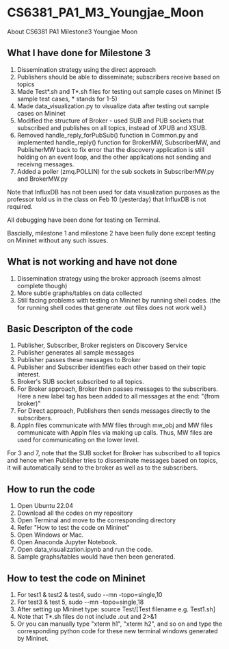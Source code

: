 # CS6381_PA1_M3_Youngjae_Moon
About CS6381 PA1 Milestone3 Youngjae Moon

## What I have done for Milestone 3
1. Dissemination strategy using the direct approach
2. Publishers should be able to disseminate; subscribers receive based on topics
3. Made Test*.sh and T*.sh files for testing out sample cases on Mininet (5 sample test cases, * stands for 1-5)
4. Made data_visualization.py to visualize data after testing out sample cases on Mininet
5. Modified the structure of Broker - used SUB and PUB sockets that subscribed and publishes on all topics, instead of XPUB and XSUB.
6. Removed handle_reply_forPubSub() function in Common.py and implemented handle_reply() function for BrokerMW, SubscriberMW, and PublisherMW back to fix error that the discovery application is still holding on an event loop, and the other applications not sending and receivng messages.
7. Added a poller (zmq.POLLIN) for the sub sockets in SubscriberMW.py and BrokerMW.py

Note that InfluxDB has not been used for data visualization purposes as the professor told us in the class on Feb 10 (yesterday) that InfluxDB is not required.

All debugging have been done for testing on Terminal.

Bascially, milestone 1 and milestone 2 have been fully done except testing on Mininet without any such issues.

## What is not working and have not done
1. Dissemination strategy using the broker approach (seems almost complete though)
2. More subtle graphs/tables on data collected
3. Still facing problems with testing on Mininet by running shell codes. (the for running shell codes that generate .out files does not work well.)

## Basic Descripton of the code
1. Publisher, Subscriber, Broker registers on Discovery Service
2. Publisher generates all sample messages
3. Publisher passes these messages to Broker
4. Publisher and Subscriber identifies each other based on their topic interest.
5. Broker's SUB socket subscribed to all topics.
6. For Broker approach, Broker then passes messages to the subscribers. Here a new label tag has been added to all messages at the end: "(from broker)"
7. For Direct approach, Publishers then sends messages directly to the subscribers.
8. Appln files communicate with MW files through mw_obj and MW files communicate with Appln files via making up calls. Thus, MW files are used for communicating on the lower level.

For 3 and 7, note that the SUB socket for Broker has subscribed to all topics and hence when Publisher tries to disseminate messages based on topics, it will automatically send to the broker as well as to the subscribers.

## How to run the code
1. Open Ubuntu 22.04
2. Download all the codes on my repository
3. Open Terminal and move to the corresponding directory
4. Refer "How to test the code on Mininet"
5. Open Windows or Mac.
6. Open Anaconda Jupyter Notebook.
7. Open data_visualization.ipynb and run the code.
6. Sample graphs/tables would have then been generated.

## How to test the code on Mininet
1. For test1 & test2 & test4, sudo --mn -topo=single,10
2. For test3 & test 5, sudo --mn -topo=single,18 
3. After setting up Mininet type: source Test/[Test filename e.g. Test1.sh]
4. Note that T*.sh files do not include .out and 2>&1
5. Or you can manually type "xterm h1", "xterm h2", and so on and type the corresponding python code for these new terminal windows generated by Mininet.

